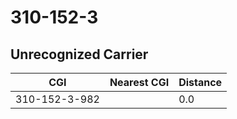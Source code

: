 # 310-152-3
## Unrecognized Carrier


| CGI | Nearest CGI | Distance |
|-----|-------------|----------|
| 310-152-3-982 |  | 0.0 |
